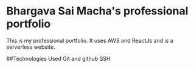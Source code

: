 # Bhargava Sai Macha's professional portfolio
This is my professional portfolio. It uses AWS and ReactJs and is a serverless website.

##Technologies Used
Git and github
SSH
